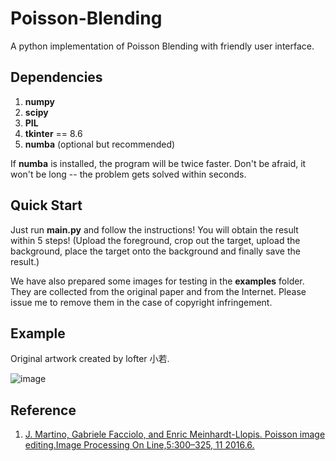 # Poisson-Blending
A python implementation of Poisson Blending with friendly user interface.

## Dependencies 
1. **numpy**
2. **scipy**
3. **PIL**
4. **tkinter** == 8.6
5. **numba** (optional but recommended)

If **numba** is installed, the program will be twice faster. Don't be afraid, it won't be long -- the problem gets solved within seconds. 

## Quick Start

Just run **main.py** and follow the instructions! You will obtain the result within $5$ steps! (Upload the foreground, crop out the target, upload the background, place the target onto the background and finally save the result.)

We have also prepared some images for testing in the **examples** folder. They are collected from the original paper and from the Internet. Please issue me to remove them  in the case of copyright infringement.

## Example

Original artwork created by lofter 小若.
<!---
![image](https://raw.githubusercontent.com/ForeverHaibara/Poisson-Blending/main/2022年6月9日8.png)
-->

![image](https://tiebapic.baidu.com/forum/pic/item/d122dd39b6003af30bfa11b8702ac65c1238b69c.jpg?tbpicau=2022-06-13-05_04db151f0d02d810ae4204cfc5c7df63)


## Reference

1. [J. Martino, Gabriele Facciolo, and Enric Meinhardt-Llopis.  Poisson image editing.Image Processing On Line,5:300–325, 11 2016.6.](https://dl.acm.org/doi/10.1145/882262.882269)

